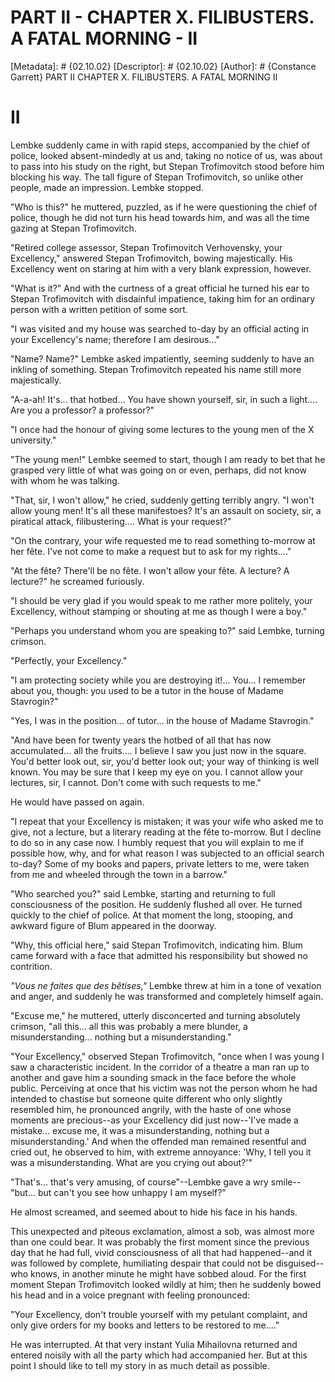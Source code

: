 # PART II - CHAPTER X. FILIBUSTERS. A FATAL MORNING - II
[Metadata]: # {02.10.02}
[Descriptor]: # {02.10.02}
[Author]: # {Constance Garrett}
PART II
CHAPTER X. FILIBUSTERS. A FATAL MORNING
II
# II
Lembke suddenly came in with rapid steps, accompanied by the chief of police,
looked absent-mindedly at us and, taking no notice of us, was about to pass
into his study on the right, but Stepan Trofimovitch stood before him blocking
his way. The tall figure of Stepan Trofimovitch, so unlike other people, made
an impression. Lembke stopped.

"Who is this?" he muttered, puzzled, as if he were questioning the chief of
police, though he did not turn his head towards him, and was all the time
gazing at Stepan Trofimovitch.

"Retired college assessor, Stepan Trofimovitch Verhovensky, your Excellency,"
answered Stepan Trofimovitch, bowing majestically. His Excellency went on
staring at him with a very blank expression, however.

"What is it?" And with the curtness of a great official he turned his ear to
Stepan Trofimovitch with disdainful impatience, taking him for an ordinary
person with a written petition of some sort.

"I was visited and my house was searched to-day by an official acting in your
Excellency's name; therefore I am desirous..."

"Name? Name?" Lembke asked impatiently, seeming suddenly to have an inkling of
something. Stepan Trofimovitch repeated his name still more majestically.

"A-a-ah! It's... that hotbed... You have shown yourself, sir, in such a
light.... Are you a professor? a professor?"

"I once had the honour of giving some lectures to the young men of the X
university."

"The young men!" Lembke seemed to start, though I am ready to bet that he
grasped very little of what was going on or even, perhaps, did not know with
whom he was talking.

"That, sir, I won't allow," he cried, suddenly getting terribly angry. "I won't
allow young men! It's all these manifestoes? It's an assault on society, sir, a
piratical attack, filibustering.... What is your request?"

"On the contrary, your wife requested me to read something to-morrow at her
fête. I've not come to make a request but to ask for my rights...."

"At the fête? There'll be no fête. I won't allow your fête. A lecture? A
lecture?" he screamed furiously.

"I should be very glad if you would speak to me rather more politely, your
Excellency, without stamping or shouting at me as though I were a boy."

"Perhaps you understand whom you are speaking to?" said Lembke, turning
crimson.

"Perfectly, your Excellency."

"I am protecting society while you are destroying it!... You... I remember
about you, though: you used to be a tutor in the house of Madame Stavrogin?"

"Yes, I was in the position... of tutor... in the house of Madame Stavrogin."

"And have been for twenty years the hotbed of all that has now accumulated...
all the fruits.... I believe I saw you just now in the square. You'd better
look out, sir, you'd better look out; your way of thinking is well known. You
may be sure that I keep my eye on you. I cannot allow your lectures, sir, I
cannot. Don't come with such requests to me."

He would have passed on again.

"I repeat that your Excellency is mistaken; it was your wife who asked me to
give, not a lecture, but a literary reading at the fête to-morrow. But I
decline to do so in any case now. I humbly request that you will explain to me
if possible how, why, and for what reason I was subjected to an official search
to-day? Some of my books and papers, private letters to me, were taken from me
and wheeled through the town in a barrow."

"Who searched you?" said Lembke, starting and returning to full consciousness
of the position. He suddenly flushed all over. He turned quickly to the chief
of police. At that moment the long, stooping, and awkward figure of Blum
appeared in the doorway.

"Why, this official here," said Stepan Trofimovitch, indicating him. Blum came
forward with a face that admitted his responsibility but showed no contrition.

_"Vous ne faites que des bêtises,"_ Lembke threw at him in a tone of vexation
and anger, and suddenly he was transformed and completely himself again.

"Excuse me," he muttered, utterly disconcerted and turning absolutely crimson,
"all this... all this was probably a mere blunder, a misunderstanding...
nothing but a misunderstanding."

"Your Excellency," observed Stepan Trofimovitch, "once when I was young I saw a
characteristic incident. In the corridor of a theatre a man ran up to another
and gave him a sounding smack in the face before the whole public. Perceiving
at once that his victim was not the person whom he had intended to chastise but
someone quite different who only slightly resembled him, he pronounced angrily,
with the haste of one whose moments are precious--as your Excellency did just
now--'I've made a mistake... excuse me, it was a misunderstanding, nothing but
a misunderstanding.' And when the offended man remained resentful and cried
out, he observed to him, with extreme annoyance: 'Why, I tell you it was a
misunderstanding. What are you crying out about?'"

"That's... that's very amusing, of course"--Lembke gave a wry smile--"but...
but can't you see how unhappy I am myself?"

He almost screamed, and seemed about to hide his face in his hands.

This unexpected and piteous exclamation, almost a sob, was almost more than one
could bear. It was probably the first moment since the previous day that he had
full, vivid consciousness of all that had happened--and it was followed by
complete, humiliating despair that could not be disguised--who knows, in
another minute he might have sobbed aloud. For the first moment Stepan
Trofimovitch looked wildly at him; then he suddenly bowed his head and in a
voice pregnant with feeling pronounced:

"Your Excellency, don't trouble yourself with my petulant complaint, and only
give orders for my books and letters to be restored to me...."

He was interrupted. At that very instant Yulia Mihailovna returned and entered
noisily with all the party which had accompanied her. But at this point I
should like to tell my story in as much detail as possible.

